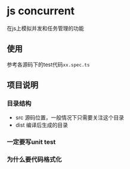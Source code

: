 # js concurrent

在js上模拟并发和任务管理的功能

## 使用

参考各源码下的test代码`xx.spec.ts`

## 项目说明

### 目录结构

+ src 源码位置，一般情况下只需要关注这个目录
+ dist 编译后生成的目录

### 一定要写unit test

### 为什么要代码格式化
